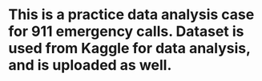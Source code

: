 
# This is a practice data analysis case for 911 emergency calls. Dataset is used from Kaggle for data analysis, and is uploaded as well. 
